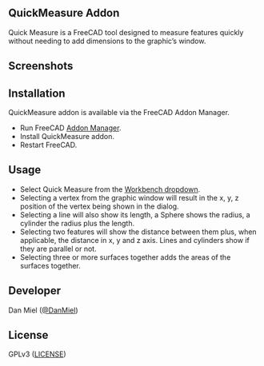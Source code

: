 ## QuickMeasure Addon

Quick Measure is a FreeCAD tool designed to measure features quickly without needing to add dimensions to the graphic’s window.

## Screenshots

## Installation

QuickMeasure addon is available via the FreeCAD Addon Manager.

* Run FreeCAD [Addon Manager](https://wiki.freecad.org/AddonManager).
* Install QuickMeasure addon.
* Restart FreeCAD.

## Usage

* Select Quick Measure from the [Workbench dropdown](https://wiki.freecad.org/Std_Workbench).
* Selecting a vertex from the graphic window will result in the x, y, z position of the vertex being shown in the dialog. 
* Selecting a line will also show its length, a Sphere shows the radius, a cylinder the radius plus the length.
* Selecting two features will show the distance between them plus, when applicable, the distance in x, y and z axis. Lines and cylinders show if they are parallel or not.
* Selecting three or more surfaces together adds the areas of the surfaces together.

## Developer

Dan Miel ([@DanMiel](https://github.com/DanMiel))

## License

GPLv3 ([LICENSE](LICENSE))